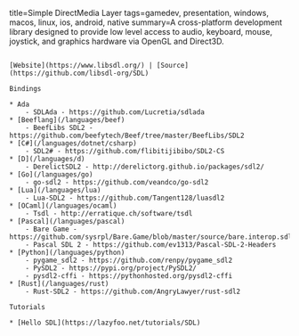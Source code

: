 title=Simple DirectMedia Layer
tags=gamedev, presentation, windows, macos, linux, ios, android, native
summary=A cross-platform development library designed to provide low level access to audio, keyboard, mouse, joystick, and graphics hardware via OpenGL and Direct3D.
~~~~~~

[Website](https://www.libsdl.org/) | [Source](https://github.com/libsdl-org/SDL)

Bindings

* Ada
    - SDLAda - https://github.com/Lucretia/sdlada
* [Beeflang](/languages/beef)
    - BeefLibs SDL2 - https://github.com/beefytech/Beef/tree/master/BeefLibs/SDL2
* [C#](/languages/dotnet/csharp)
    - SDL2# - https://github.com/flibitijibibo/SDL2-CS
* [D](/languages/d)
    - DerelictSDL2 - http://derelictorg.github.io/packages/sdl2/
* [Go](/languages/go)
    - go-sdl2 - https://github.com/veandco/go-sdl2
* [Lua](/languages/lua)
    - Lua-SDL2 - https://github.com/Tangent128/luasdl2
* [OCaml](/languages/ocaml)
    - Tsdl - http://erratique.ch/software/tsdl
* [Pascal](/languages/pascal)
    - Bare Game - https://github.com/sysrpl/Bare.Game/blob/master/source/bare.interop.sdl2.pas
    - Pascal SDL 2 - https://github.com/ev1313/Pascal-SDL-2-Headers
* [Python](/languages/python)
    - pygame_sdl2 - https://github.com/renpy/pygame_sdl2
    - PySDL2 - https://pypi.org/project/PySDL2/
    - pysdl2-cffi - https://pythonhosted.org/pysdl2-cffi
* [Rust](/languages/rust)
    - Rust-SDL2 - https://github.com/AngryLawyer/rust-sdl2

Tutorials

* [Hello SDL](https://lazyfoo.net/tutorials/SDL)
